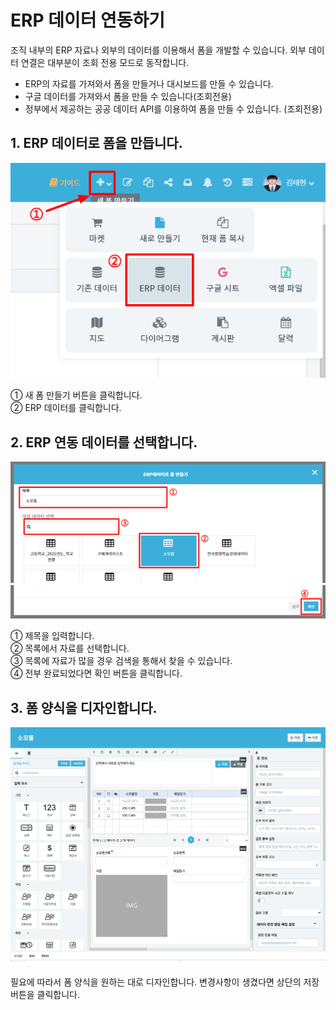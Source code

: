# ERP 데이터 연동하기
조직 내부의 ERP 자료나 외부의 데이터를 이용해서 폼을 개발할 수 있습니다. 외부 데이터 연결은 대부분이 조회 전용 모드로 동작합니다.

-	ERP의 자료를 가져와서 폼을 만들거나 대시보드를 만들 수 있습니다.
-	구글 데이터를 가져와서 폼을 만들 수 있습니다(조회전용)
-	정부에서 제공하는 공공 데이터 API를 이용하여 폼을 만들 수 있습니다. (조회전용)

## 1. ERP 데이터로 폼을 만듭니다.

![ERP 데이터로 폼을 만듭니다](/media/image34.png)

①	새 폼 만들기 버튼을 클릭합니다.<br>
②	ERP 데이터를 클릭합니다.

## 2. ERP 연동 데이터를 선택합니다.

![ERP 연동 데이터를 선택합니다](/media/image35.png)

①	제목을 입력합니다.<br>
②	목록에서 자료를 선택합니다.<br>
③	목록에 자료가 많을 경우 검색을 통해서 찾을 수 있습니다.<br>
④	전부 완료되었다면 확인 버튼을 클릭합니다.

## 3. 폼 양식을 디자인합니다.

![폼 양식을 디자인합니다](/media/image36.png)

필요에 따라서 폼 양식을 원하는 대로 디자인합니다. 변경사항이 생겼다면 상단의 저장 버튼을 클릭합니다.